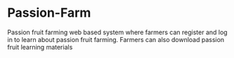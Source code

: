 # Passion-Farm
Passion fruit farming web based system where farmers can register and log in to learn about passion fruit farming. Farmers can also download passion fruit learning materials
